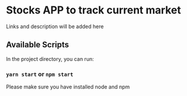 # Stocks APP to track current market

Links and description will be added here 


## Available Scripts

In the project directory, you can run:

### `yarn start` or `npm start`
Please make sure you have installed node and npm
